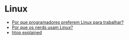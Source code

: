 # Linux

- [Por que programadores preferem Linux para trabalhar?](https://www.ubuntudicas.com.br/2013/08/por-que-programadores-preferem-linux-para-trabalhar/)
- [Por que os nerds usam Linux?](http://meupinguim.com/por-que-nerds-usam-linux/)
- [htop explained](https://peteris.rocks/blog/htop/)
